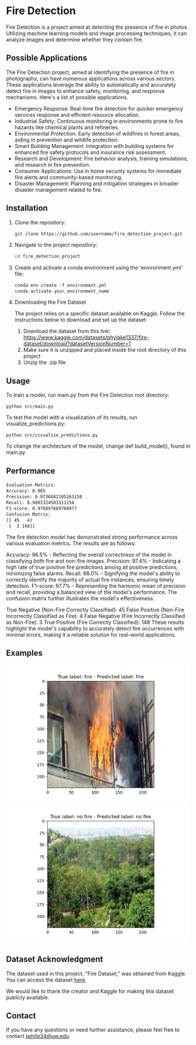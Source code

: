 # Fire Detection

Fire Detection is a project aimed at detecting the presence of fire in photos. Utilizing machine learning models and
image processing techniques, it can analyze images and determine whether they contain fire.

## Possible Applications

The Fire Detection project, aimed at identifying the presence of fire in photographs, can have numerous applications
across various sectors. These applications leverage the ability to automatically and accurately detect fire in images to
enhance safety, monitoring, and response mechanisms. Here's a list of possible applications.

- Emergency Response: Real-time fire detection for quicker emergency services response and efficient resource
  allocation.
- Industrial Safety: Continuous monitoring in environments prone to fire hazards like chemical plants and refineries.
- Environmental Protection: Early detection of wildfires in forest areas, aiding in prevention and wildlife protection.
- Smart Building Management: Integration with building systems for enhanced fire safety protocols and insurance risk
  assessment.
- Research and Development: Fire behavior analysis, training simulations, and research in fire prevention.
- Consumer Applications: Use in home security systems for immediate fire alerts and community-based monitoring.
- Disaster Management: Planning and mitigation strategies in broader disaster management related to fire.

## Installation

1. Clone the repository:
   ```bash
   git clone https://github.com/username/fire_detection_project.git
   ```


2. Navigate to the project repository:
    ```bash
    cd fire_detection_project
    ```

3. Create and activate a conda environment using the 'environment.yml' file:
    ```
    conda env create -f environment.yml
    conda activate your_environment_name
    ```
4. Downloading the Fire Dataset

   The project relies on a specific dataset available on Kaggle. Follow the instructions below to download and set up
   the dataset:
    1. Download the dataset from this
       link: https://www.kaggle.com/datasets/phylake1337/fire-dataset/download?datasetVersionNumber=1
    2. Make sure it is unzipped and placed inside the root directory of this project
    3. Unzip the .zip file

## Usage

To train a model, run main.py from the Fire Detection root directory:

    python src/main.py

To test the model with a visualization of its results, run visualize_predictions.py:

    python src/visualize_predictions.py

To change the architecture of the model, change def build_model(), found in main.py.

## Performance

    Evaluation Metrics:
    Accuracy: 0.965
    Precision: 0.9736842105263158
    Recall: 0.9801324503311258
    F1-score: 0.976897689768977
    Confusion Matrix:
    [[ 45   4]
     [  3 148]]

The fire detection model has demonstrated strong performance across various evaluation metrics. The results are as
follows:

Accuracy: 96.5% - Reflecting the overall correctness of the model in classifying both fire and non-fire images.
Precision: 97.4% - Indicating a high rate of true positive fire predictions among all positive predictions, minimizing
false alarms.
Recall: 98.0% - Signifying the model's ability to correctly identify the majority of actual fire instances, ensuring
timely detection.
F1-score: 97.7% - Representing the harmonic mean of precision and recall, providing a balanced view of the model's
performance.
The confusion matrix further illustrates the model's effectiveness:

True Negative (Non-Fire Correctly Classified): 45
False Positive (Non-Fire Incorrectly Classified as Fire): 4
False Negative (Fire Incorrectly Classified as Non-Fire): 3
True Positive (Fire Correctly Classified): 148
These results highlight the model's capability to accurately detect fire occurrences with minimal errors, making it a
reliable solution for real-world applications.

## Examples

![Fire Example](src/results/result_0.png?raw=true "Fire Correctly Predicted")
![No Fire Example](src/results/result_1.png?raw=true "No Fire Correctly Predicted")

## Dataset Acknowledgment

The dataset used in this project, "Fire Dataset," was obtained from Kaggle. You can access the
dataset [here](https://www.kaggle.com/datasets/phylake1337/fire-dataset).

We would like to thank the creator and Kaggle for making this dataset publicly available.


## Contact

If you have any questions or need further assistance, please feel free to
contact [jwhite34@uw.edu](mailto:jwhite34@uw.edu).
